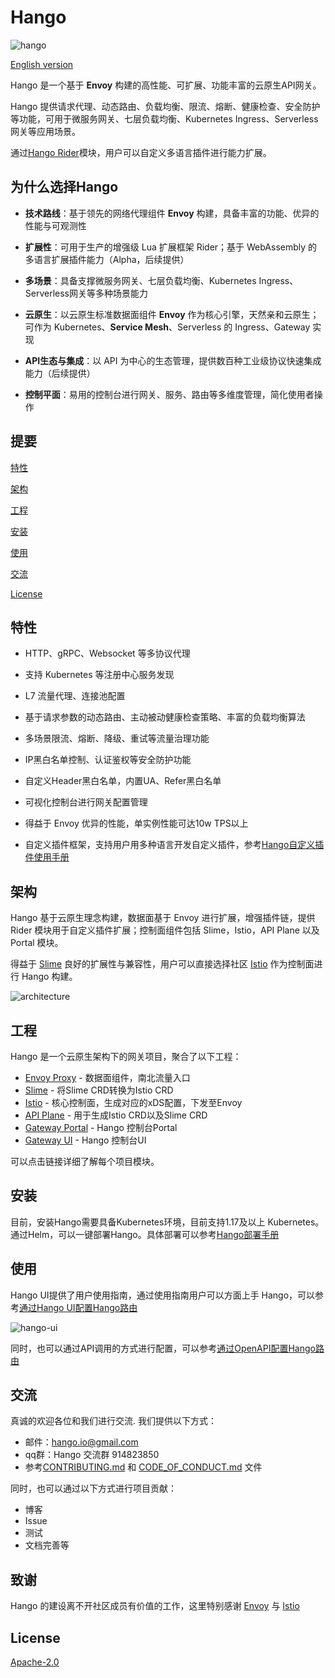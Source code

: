 [//]: # "README"

# Hango

![hango](images/logo.jpg)

[English version](README.EN.md)

Hango 是一个基于 **Envoy** 构建的高性能、可扩展、功能丰富的云原生API网关。

Hango 提供请求代理、动态路由、负载均衡、限流、熔断、健康检查、安全防护等功能，可用于微服务网关、七层负载均衡、Kubernetes Ingress、Serverless网关等应用场景。

通过[Hango Rider](https://github.com/hango-io/rider)模块，用户可以自定义多语言插件进行能力扩展。

## <span id="why"> 为什么选择Hango

* **技术路线**：基于领先的网络代理组件 **Envoy** 构建，具备丰富的功能、优异的性能与可观测性

* **扩展性**：可用于生产的增强级 Lua 扩展框架 Rider；基于 WebAssembly 的多语言扩展插件能力（Alpha，后续提供）

* **多场景**：具备支撑微服务网关、七层负载均衡、Kubernetes Ingress、Serverless网关等多种场景能力

* **云原生**：以云原生标准数据面组件 **Envoy** 作为核心引擎，天然亲和云原生；可作为 Kubernetes、**Service Mesh**、Serverless 的 Ingress、Gateway 实现

* **API生态与集成**：以 API 为中心的生态管理，提供数百种工业级协议快速集成能力（后续提供）

* **控制平面**：易用的控制台进行网关、服务、路由等多维度管理，简化使用者操作

## 提要

[特性](#features)

[架构](#archi)

[工程](#pro)

[安装](#install)

[使用](#usage)

[交流](#community)

[License](#license)

## <span id="features">特性


* HTTP、gRPC、Websocket 等多协议代理

* 支持 Kubernetes 等注册中心服务发现

* L7 流量代理、连接池配置

* 基于请求参数的动态路由、主动被动健康检查策略、丰富的负载均衡算法

* 多场景限流、熔断、降级、重试等流量治理功能

* IP黑白名单控制、认证鉴权等安全防护功能

* 自定义Header黑白名单，内置UA、Refer黑白名单

* 可视化控制台进行网关配置管理

* 得益于 Envoy 优异的性能，单实例性能可达10w TPS以上

* 自定义插件框架，支持用户用多种语言开发自定义插件，参考[Hango自定义插件使用手册](./example/rider_user_guide.zh_CN.md)

## <span id="archi">架构

Hango 基于云原生理念构建，数据面基于 Envoy 进行扩展，增强插件链，提供 Rider 模块用于自定义插件扩展；控制面组件包括 Slime，Istio，API Plane 以及 Portal 模块。

得益于 [Slime](https://github.com/slime-io/slime) 良好的扩展性与兼容性，用户可以直接选择社区 [Istio](https://github.com/istio/istio) 作为控制面进行 Hango 构建。

![architecture](images/architecture.png)

## <span id="pro"> 工程

Hango 是一个云原生架构下的网关项目，聚合了以下工程：

* [Envoy Proxy](https://github.com/hango-io/envoy-proxy) - 数据面组件，南北流量入口
* [Slime](https://github.com/slime-io/slime) - 将Slime CRD转换为Istio CRD
* [Istio](https://github.com/istio/istio) - 核心控制面，生成对应的xDS配置，下发至Envoy
* [API Plane](https://github.com/hango-io/api-plane) - 用于生成Istio CRD以及Slime CRD
* [Gateway Portal](https://github.com/hango-io/portal) - Hango 控制台Portal
* [Gateway UI](https://github.com/hango-io/ui) - Hango 控制台UI

可以点击链接详细了解每个项目模块。

## <span id="install">安装

目前，安装Hango需要具备Kubernetes环境，目前支持1.17及以上 Kubernetes。
通过Helm，可以一键部署Hango。具体部署可以参考[Hango部署手册](./install/README.zh_CN.md)

## <span id="usage">使用

Hango UI提供了用户使用指南，通过使用指南用户可以方面上手 Hango，可以参考[通过Hango UI配置Hango路由](./example/expose_api_with_ui.zh_CN.md)

![hango-ui](images/hango-ui.png)

同时，也可以通过API调用的方式进行配置，可以参考[通过OpenAPI配置Hango路由](./example/expose_api.zh_CN.md)

## <span id="community">交流

真诚的欢迎各位和我们进行交流. 我们提供以下方式：

* 邮件：hango.io@gmail.com
* qq群：Hango 交流群 914823850
* 参考[CONTRIBUTING.md](CONTRIBUTING.md) 和 [CODE_OF_CONDUCT.md](CODE_OF_CONDUCT.md) 文件

同时，也可以通过以下方式进行项目贡献：

* 博客
* Issue
* 测试
* 文档完善等

## <span id="thanks">致谢
Hango 的建设离不开社区成员有价值的工作，这里特别感谢 [Envoy](https://www.envoyproxy.io/) 与 [Istio](https://github.com/istio/istio) 


## <span id="license">License

[Apache-2.0](https://choosealicense.com/licenses/apache-2.0/)
